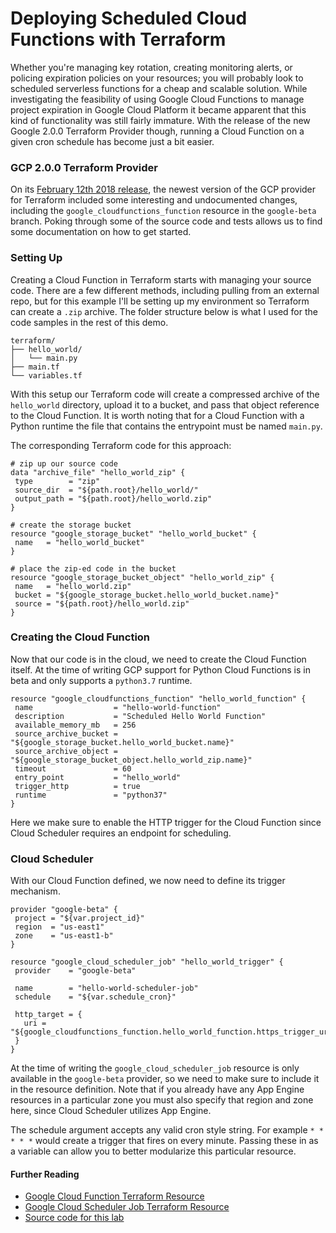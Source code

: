 # Deploying Scheduled Cloud Functions with Terraform

Whether you're managing key rotation, creating monitoring alerts, or policing expiration policies on your
 resources; you will probably look to scheduled serverless functions for a cheap and scalable
 solution.  While investigating the feasibility of using Google Cloud Functions to manage project expiration
 in Google Cloud Platform it became apparent that this kind of functionality was still fairly immature.
 With the release of the new Google 2.0.0 Terraform Provider though, running a Cloud Function on a 
 given cron schedule has become just a bit easier.
 
### GCP 2.0.0 Terraform Provider

On its [February 12th 2018 release](https://github.com/terraform-providers/terraform-provider-google/blob/master/CHANGELOG.md#200-february-12-2019), the newest version of the GCP provider for Terraform included some 
 interesting and undocumented changes, including the `google_cloudfunctions_function` resource in the 
 `google-beta` branch.  Poking through some of the source code and tests
 allows us to find some documentation on how to get started.
 
### Setting Up

Creating a Cloud Function in Terraform starts with managing your source code.  There are a few different
 methods, including pulling from an external repo, but for this example I'll be setting up my environment
 so Terraform can create a `.zip` archive.  The folder structure below is what I used for the code samples in the
 rest of this demo.
 ```
 terraform/
 ├── hello_world/
 │   └── main.py
 ├── main.tf
 └── variables.tf
 ```
 With this setup our Terraform code will create a compressed archive of the `hello_world` directory, upload it to a bucket, 
 and pass that object reference to the Cloud Function.  It is worth noting that for a Cloud Function
 with a Python runtime the file that contains the entrypoint must be named `main.py`.  
 
 The corresponding Terraform code for this approach:
 ```hcl-terraform
# zip up our source code
data "archive_file" "hello_world_zip" {
  type        = "zip"
  source_dir  = "${path.root}/hello_world/"
  output_path = "${path.root}/hello_world.zip"
}

# create the storage bucket
resource "google_storage_bucket" "hello_world_bucket" {
  name   = "hello_world_bucket"
}

# place the zip-ed code in the bucket
resource "google_storage_bucket_object" "hello_world_zip" {
  name   = "hello_world.zip"
  bucket = "${google_storage_bucket.hello_world_bucket.name}"
  source = "${path.root}/hello_world.zip"
}
```

### Creating the Cloud Function
 Now that our code is in the cloud, we need to create the Cloud Function itself.  At the time of writing
 GCP support for Python Cloud Functions is in beta and only supports a `python3.7` runtime.
 ```hcl-terraform
resource "google_cloudfunctions_function" "hello_world_function" {
  name                  = "hello-world-function"
  description           = "Scheduled Hello World Function"
  available_memory_mb   = 256
  source_archive_bucket = "${google_storage_bucket.hello_world_bucket.name}"
  source_archive_object = "${google_storage_bucket_object.hello_world_zip.name}"
  timeout               = 60
  entry_point           = "hello_world"
  trigger_http          = true
  runtime               = "python37"
}
```
 Here we make sure to enable the HTTP trigger for the Cloud Function since Cloud Scheduler requires an
 endpoint for scheduling.
 
### Cloud Scheduler
 With our Cloud Function defined, we now need to define its trigger mechanism.
 ```hcl-terraform
provider "google-beta" {
  project = "${var.project_id}"
  region  = "us-east1"
  zone    = "us-east1-b"
}

resource "google_cloud_scheduler_job" "hello_world_trigger" {
  provider    = "google-beta"

  name        = "hello-world-scheduler-job"
  schedule    = "${var.schedule_cron}"

  http_target = {
    uri = "${google_cloudfunctions_function.hello_world_function.https_trigger_url}"
  }
}
```
 At the time of writing the `google_cloud_scheduler_job` resource is only available in the `google-beta`
 provider, so we need to make sure to include it in the resource definition.  Note that if you already have
 any App Engine resources in a particular zone you must also specify that region and zone here, since Cloud Scheduler
 utilizes App Engine.
 
 The schedule argument accepts any valid cron style string.  For example `* * * * *` would create a trigger 
 that fires on every minute.  Passing these in as a variable can allow you to better modularize this particular
 resource.
 
#### Further Reading
* [Google Cloud Function Terraform Resource](https://www.terraform.io/docs/providers/google/r/cloudfunctions_function.html)
* [Google Cloud Scheduler Job Terraform Resource](https://www.terraform.io/docs/providers/google/r/cloud_scheduler_job.html)
* [Source code for this lab](https://github.com/adispen/gcp-scheduled-cf)